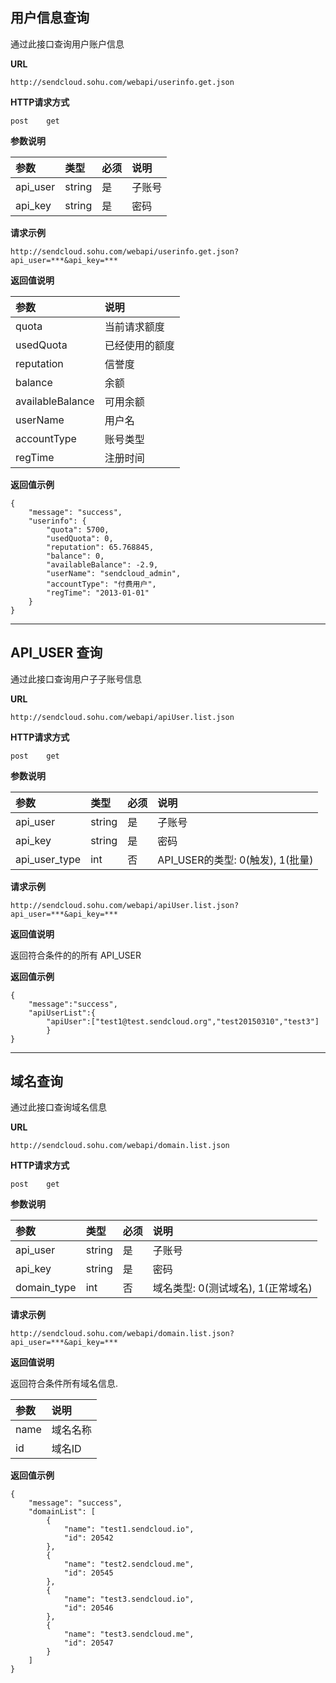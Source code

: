 
## 用户信息查询
    
通过此接口查询用户账户信息
    
**URL**
```
http://sendcloud.sohu.com/webapi/userinfo.get.json
```
    
**HTTP请求方式**
```
post    get
```
    
**参数说明**
    
|参数|类型|必须|说明|
|:---|:---|:---|:---|
|api_user|string|是|子账号|
|api_key|string|是|密码|
    
**请求示例**
```
http://sendcloud.sohu.com/webapi/userinfo.get.json?api_user=***&api_key=*** 
```
    
**返回值说明**
    
|参数|说明|
|:---|:---|
|quota|当前请求额度|
|usedQuota|已经使用的额度|
|reputation|信誉度|
|balance|余额|
|availableBalance|可用余额|
|userName|用户名|
|accountType|账号类型|
|regTime|注册时间|
    
**返回值示例**
```
{
    "message": "success",
    "userinfo": {
        "quota": 5700,
        "usedQuota": 0,
        "reputation": 65.768845,
        "balance": 0,
        "availableBalance": -2.9,
        "userName": "sendcloud_admin",
        "accountType": "付费用户",
        "regTime": "2013-01-01"
    }
}
```

- - -

## API_USER 查询
    
通过此接口查询用户子子账号信息
    
**URL**
```
http://sendcloud.sohu.com/webapi/apiUser.list.json
```
    
**HTTP请求方式**
```
post    get
```
    
**参数说明**
    
|参数|类型|必须|说明|
|:---|:---|:---|:---|
|api_user|string|是|子账号|
|api_key|string|是|密码|
|api_user_type|int|否|API_USER的类型: 0(触发), 1(批量)|
    
**请求示例**
```
http://sendcloud.sohu.com/webapi/apiUser.list.json?api_user=***&api_key=*** 
```
    
**返回值说明**
    
返回符合条件的的所有 API_USER

**返回值示例**
```
{
    "message":"success",
    "apiUserList":{
        "apiUser":["test1@test.sendcloud.org","test20150310","test3"]
        }
}
```
    
- - -

## 域名查询
    
通过此接口查询域名信息
    
**URL**
```
http://sendcloud.sohu.com/webapi/domain.list.json
```
    
**HTTP请求方式**
```
post    get
```
    
**参数说明**
    
|参数|类型|必须|说明|
|:---|:---|:---|:---|
|api_user|string|是|子账号|
|api_key|string|是|密码|
|domain_type|int|否|域名类型: 0(测试域名), 1(正常域名)|
    
**请求示例**
```
http://sendcloud.sohu.com/webapi/domain.list.json?api_user=***&api_key=*** 
```
    
**返回值说明**
    
返回符合条件所有域名信息.
    
|参数|说明|
|:---|:---|
|name|域名名称|
|id|域名ID|

**返回值示例**
```
{
    "message": "success",
    "domainList": [
        {
            "name": "test1.sendcloud.io",
            "id": 20542
        },
        {
            "name": "test2.sendcloud.me",
            "id": 20545
        },
        {
            "name": "test3.sendcloud.io",
            "id": 20546
        },
        {
            "name": "test3.sendcloud.me",
            "id": 20547
        }
    ]
}
```
    
